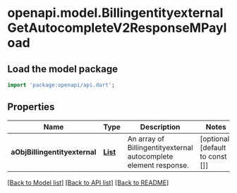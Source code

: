 # openapi.model.BillingentityexternalGetAutocompleteV2ResponseMPayload

## Load the model package
```dart
import 'package:openapi/api.dart';
```

## Properties
Name | Type | Description | Notes
------------ | ------------- | ------------- | -------------
**aObjBillingentityexternal** | [**List<BillingentityexternalAutocompleteElementResponse>**](BillingentityexternalAutocompleteElementResponse.md) | An array of Billingentityexternal autocomplete element response. | [optional] [default to const []]

[[Back to Model list]](../README.md#documentation-for-models) [[Back to API list]](../README.md#documentation-for-api-endpoints) [[Back to README]](../README.md)


